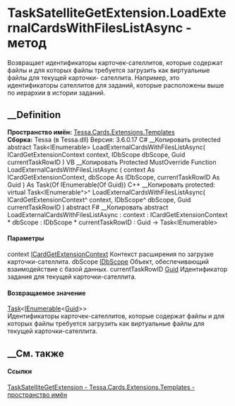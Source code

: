 # TaskSatelliteGetExtension.LoadExternalCardsWithFilesListAsync - метод
Возвращает идентификаторы карточек-сателлитов, которые содержат файлы и для
которых файлы требуется загрузить как виртуальные файлы для текущей карточки-
сателлита. Например, это идентификаторы сателлитов для заданий, которые
расположены выше по иерархии в истории заданий.
## __Definition
 **Пространство имён:**
[Tessa.Cards.Extensions.Templates](N_Tessa_Cards_Extensions_Templates.htm)  
 **Сборка:** Tessa (в Tessa.dll) Версия: 3.6.0.17
C# __Копировать
     protected abstract Task<IEnumerable<Guid>> LoadExternalCardsWithFilesListAsync(
    	ICardGetExtensionContext context,
    	IDbScope dbScope,
    	Guid currentTaskRowID
    )
VB __Копировать
     Protected MustOverride Function LoadExternalCardsWithFilesListAsync ( 
    	context As ICardGetExtensionContext,
    	dbScope As IDbScope,
    	currentTaskRowID As Guid
    ) As Task(Of IEnumerable(Of Guid))
C++ __Копировать
     protected:
    virtual Task<IEnumerable<Guid>^>^ LoadExternalCardsWithFilesListAsync(
    	ICardGetExtensionContext^ context, 
    	IDbScope^ dbScope, 
    	Guid currentTaskRowID
    ) abstract
F# __Копировать
     abstract LoadExternalCardsWithFilesListAsync : 
            context : ICardGetExtensionContext * 
            dbScope : IDbScope * 
            currentTaskRowID : Guid -> Task<IEnumerable<Guid>> 
#### Параметры
context
[ICardGetExtensionContext](T_Tessa_Cards_Extensions_ICardGetExtensionContext.htm)
    Контекст расширения по загрузке карточки-сателлита.
dbScope [IDbScope](T_Tessa_Platform_Data_IDbScope.htm)
    Объект, обеспечивающий взаимодействие с базой данных.
currentTaskRowID [Guid](https://learn.microsoft.com/dotnet/api/system.guid)
    Идентификатор задания для текущей карточки-сателлита.
#### Возвращаемое значение
[Task](https://learn.microsoft.com/dotnet/api/system.threading.tasks.task-1)<[IEnumerable](https://learn.microsoft.com/dotnet/api/system.collections.generic.ienumerable-1)<[Guid](https://learn.microsoft.com/dotnet/api/system.guid)>>  
Идентификаторы карточек-сателлитов, которые содержат файлы и для которых файлы
требуется загрузить как виртуальные файлы для текущей карточки-сателлита.
## __См. также
#### Ссылки
[TaskSatelliteGetExtension -
](T_Tessa_Cards_Extensions_Templates_TaskSatelliteGetExtension.htm)
[Tessa.Cards.Extensions.Templates - пространство
имён](N_Tessa_Cards_Extensions_Templates.htm)
